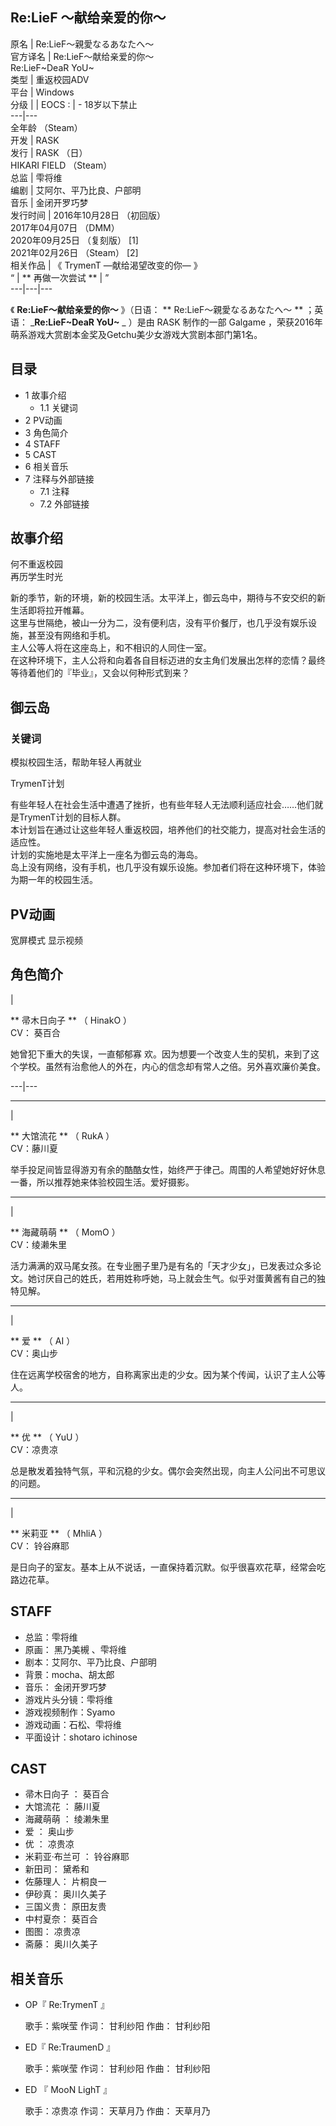 Re:LieF ～献给亲爱的你～  
---  
原名  |  Re:LieF〜親愛なるあなたへ〜   
官方译名  |  Re:LieF～献给亲爱的你～   
Re:LieF~DeaR YoU~  
类型  |  重返校园ADV   
平台  |  Windows   
分级  |  |  EOCS  :  |  \- 18岁以下禁止   
---|---  
全年龄  （Steam）  
开发  |  RASK   
发行  |  RASK  （日）    
HIKARI FIELD  （Steam）  
总监  |  雫将维   
编剧  |  艾阿尔、平乃比良、户部明   
音乐  |  金闭开罗巧梦   
发行时间  |  2016年10月28日  （初回版）    
2017年04月07日  （DMM）  
2020年09月25日  （复刻版）  [1]  
2021年02月26日  （Steam）  [2]  
相关作品  |  《  TrymenT —献给渴望改变的你—  》   
“  |  ** 再做一次尝试  ** |  ”   
---|---|---  
  
《 **Re:LieF～献给亲爱的你～** 》（日语： ** Re:LieF〜親愛なるあなたへ〜  ** ；英语： _**Re:LieF~DeaR
YoU~** _ ）是由  RASK  制作的一部  Galgame  ，荣获2016年萌系游戏大赏剧本金奖及Getchu美少女游戏大赏剧本部门第1名。

##  目录

  * 1  故事介绍 
    * 1.1  关键词 
  * 2  PV动画 
  * 3  角色简介 
  * 4  STAFF 
  * 5  CAST 
  * 6  相关音乐 
  * 7  注释与外部链接 
    * 7.1  注释 
    * 7.2  外部链接 

##  故事介绍

何不重返校园  
再历学生时光

新的季节，新的环境，新的校园生活。太平洋上，御云岛中，期待与不安交织的新生活即将拉开帷幕。  
这里与世隔绝，被山一分为二，没有便利店，没有平价餐厅，也几乎没有娱乐设施，甚至没有网络和手机。  
主人公等人将在这座岛上，和不相识的人同住一室。  
在这种环境下，主人公将和向着各自目标迈进的女主角们发展出怎样的恋情？最终等待着他们的『毕业』，又会以何种形式到来？

御云岛  
---  
  
###  关键词

模拟校园生活，帮助年轻人再就业

TrymenT计划

有些年轻人在社会生活中遭遇了挫折，也有些年轻人无法顺利适应社会……他们就是TrymenT计划的目标人群。  
本计划旨在通过让这些年轻人重返校园，培养他们的社交能力，提高对社会生活的适应性。  
计划的实施地是太平洋上一座名为御云岛的海岛。  
岛上没有网络，没有手机，也几乎没有娱乐设施。参加者们将在这种环境下，体验为期一年的校园生活。

##  PV动画

宽屏模式  显示视频

##  角色简介

|  
  
** 帚木日向子  ** （  HinakO  ）  
CV：  葵百合  
  
她曾犯下重大的失误，一直郁郁寡  欢。因为想要一个改变人生的契机，来到了这个学校。虽然有治愈他人的外在，内心的信念却有常人之倍。另外喜欢廉价美食。  
  
  
---|---  
  
* * *

  
  
|  
  
** 大馆流花  ** （  RukA  ）  
CV：藤川夏  
  
举手投足间皆显得游刃有余的酷酷女性，始终严于律己。周围的人希望她好好休息一番，所以推荐她来体验校园生活。爱好摄影。  
  
  
  
* * *

  
  
|  
  
** 海藏萌萌  ** （  MomO  ）  
CV：绫濑朱里  
  
活力满满的双马尾女孩。在专业圈子里乃是有名的「天才少女」，已发表过众多论文。她讨厌自己的姓氏，若用姓称呼她，马上就会生气。似乎对蛋黄酱有自己的独特见解。  
  
  
  
* * *

  
  
|  
  
** 爱  ** （  AI  ）  
CV：奥山步  
  
住在远离学校宿舍的地方，自称离家出走的少女。因为某个传闻，认识了主人公等人。  
  
  
  
* * *

  
  
|  
  
** 优  ** （  YuU  ）  
CV：凉贵凉  
  
总是散发着独特气氛，平和沉稳的少女。偶尔会突然出现，向主人公问出不可思议的问题。  
  
  
  
* * *

  
  
|  
  
** 米莉亚  ** （  MhliA  ）  
CV：  铃谷麻耶  
  
是日向子的室友。基本上从不说话，一直保持着沉默。似乎很喜欢花草，经常会吃路边花草。  
  
  
  
##  STAFF

  * 总监：雫将维 
  * 原画：  黑乃美槻  、雫将维 
  * 剧本：艾阿尔、平乃比良、户部明 
  * 背景：mocha、胡太郎 
  * 音乐：  金闭开罗巧梦 
  * 游戏片头分镜：雫将维 
  * 游戏视频制作：Syamo 
  * 游戏动画：石松、雫将维 
  * 平面设计：shotaro ichinose 

##  CAST

  * 帚木日向子  ：  葵百合 
  * 大馆流花  ：  藤川夏 
  * 海藏萌萌  ：  绫濑朱里 
  * 爱  ：  奥山步 
  * 优  ：  凉贵凉 
  * 米莉亚·布兰可  ：  铃谷麻耶 
  * 新田司：  黛希和 
  * 佐藤理人：  片桐良一 
  * 伊砂真：  奥川久美子 
  * 三国义贵：  原田友贵 
  * 中村夏奈：  葵百合 
  * 图图：  凉贵凉 
  * 斋藤：  奥川久美子 

##  相关音乐

  * OP『  Re:TrymenT  』 

     歌手：紫咲莹 
     作词：  甘利纱阳 
     作曲：  甘利纱阳 

  * ED『  Re:TraumenD  』 

     歌手：紫咲莹 
     作词：  甘利纱阳 
     作曲：  甘利纱阳 

  * ED 『  MooN LighT  』 

     歌手：凉贵凉 
     作词：  天草月乃 
     作曲：  天草月乃 